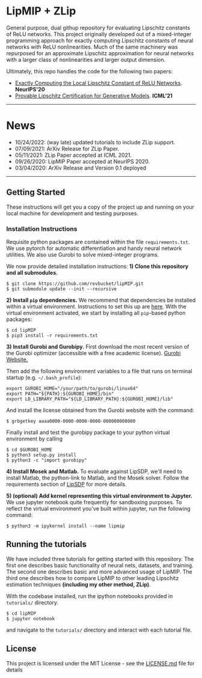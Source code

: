 # LipMIP + ZLip 

General purpose, dual githup repository for evaluating Lipschitz constants of ReLU networks. This project originally developed out of a mixed-integer programming approach for exactly computing Lipschitz constants of neural networks with ReLU nonlinearities. Much of the same machinery was repurposed for an approximate Lipschitz approximation for neural networks with a larger class of nonlinearities and larger output dimension. 

Ultimately, this repo handles the code for the following two papers:
-  [Exactly Computing the Local Lipschitz Constant of ReLU Networks](https://arxiv.org/abs/2003.01219). **NeurIPS'20**
-  [Provable Lipschitz Certification for Generative Models](https://arxiv.org/abs/2107.02732). **ICML'21**

--- 
# News
- 10/24/2022: (way late) updated tutorials to include ZLip support.
- 07/09/2021: ArXiv Release for ZLip Paper.
- 05/11/2021: ZLip Paper accepted at ICML 2021.
- 09/26/2020: LipMIP Paper accepted at NeurIPS 2020.
- 03/04/2020: ArXiv Release and Version 0.1 deployed
---

## Getting Started

These instructions will get you a copy of the project up and running on your local machine for development and testing purposes.

### Installation Instructions
Requisite python packages are contained within the file `requirements.txt`. We use pytorch for automatic differentiation and handy neural network utilities. We also use Gurobi to solve mixed-integer programs. 

We now provide detailed installation instructions:
**1) Clone this repository and all submodules.**
```
$ git clone https://github.com/revbucket/lipMIP.git
$ git submodule update --init --recursive
```
**2) Install `pip` dependencies.** We recommend that dependencies be installed within a virtual environment. Instructions to set this up are [here](https://docs.python.org/3/library/venv.html). With the virtual environment activated, we start by installing all `pip`-based python packages:
```
$ cd lipMIP
$ pip3 install -r requirements.txt
```

**3) Install Gurobi and Gurobipy.** First download the most recent version of the Gurobi optimizer (accessible with a free academic license). [Gurobi Website.](https://www.gurobi.com/downloads/gurobi-optimizer-eula/)

Then add the following environment variables to a file that runs on terminal startup (e.g. `~/.bash_profile`):
```
export GUROBI_HOME="/your/path/to/gurobi/linux64"
export PATH="${PATH}:${GUROBI_HOME}/bin"
export LD_LIBRARY_PATH="${LD_LIBRARY_PATH}:${GUROBI_HOME}/lib"
```

And install the license obtained from the Gurobi website with the command:
```
$ grbgetkey aaaa0000-0000-0000-0000-000000000000
```

Finally install and test the gurobipy package to your python virtual environment by calling 
```
$ cd $GUROBI_HOME
$ python3 setup.py install 
$ python3 -c "import gurobipy"
```

**4) Install Mosek and Matlab.** To evaluate against LipSDP, we'll need to install Matlab, the python-link to Matlab, and the Mosek solver. Follow the requirements section of [LipSDP](https://github.com/arobey1/LipSDP) for more details.

**5) (optional) Add kernel representing this virtual environment to Jupyter.** We use jupyter notebook quite frequently for sandboxing purposes. To reflect the virtual environment you've built within jupyter, run the following command:
```
$ python3 -m ipykernel install --name lipmip
```

## Running the tutorials
We have included three tutorials for getting started with this repository. The first one describes basic functionality of neural nets, datasets, and training. The second one describes basic and more advanced usage of LipMIP. The third one describes how to compare LipMIP to other leading Lipschitz estimation techniques **(including my other method, ZLip)**.


With the codebase installed, run the ipython notebooks provided in `tutorials/` directory. 
```shell
$ cd lipMIP 
$ jupyter notebook 
```
and navigate to the `tutorials/` directory and interact with each tutorial file.


## License

This project is licensed under the MIT License - see the [LICENSE.md](LICENSE.md) file for details


